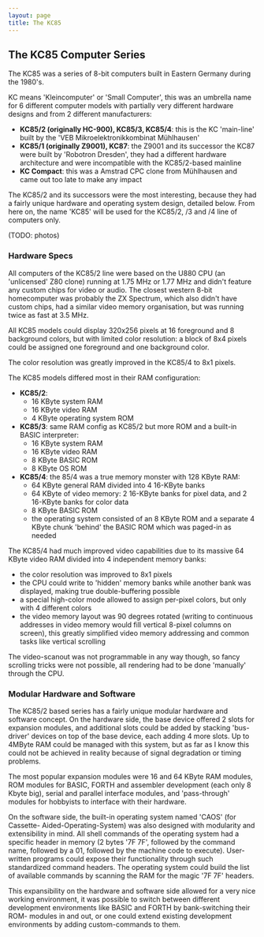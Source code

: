 ```yaml
---
layout: page
title: The KC85
---
```


## The KC85 Computer Series

The KC85 was a series of 8-bit computers built in Eastern
Germany during the 1980's.
 
KC means 'Kleincomputer' or 'Small Computer', this was an umbrella name
for 6 different computer models with partially very different hardware 
designs and from 2 different manufacturers:

- **KC85/2 (originally HC-900), KC85/3, KC85/4**: this is the KC 'main-line' built 
by the 'VEB Mikroelektronikkombinat Mühlhausen'
- **KC85/1 (originally Z9001), KC87**: the Z9001 and its successor the KC87
were built by 'Robotron Dresden', they had a different hardware architecture
and were incompatible with the KC85/2-based mainline
- **KC Compact**: this was a Amstrad CPC clone from Mühlhausen and came out too
late to make any impact

The KC85/2 and its successors were the most interesting, because they had 
a fairly unique hardware and operating system design, detailed below.
From here on, the name 'KC85' will be used for the KC85/2, /3 and /4 line
of computers only.

(TODO: photos)

### Hardware Specs

All computers of the KC85/2 line were based on the U880 CPU 
(an 'unlicensed' Z80 clone) running at 1.75 MHz or 1.77 MHz and didn't
feature any custom chips for video or audio. The closest western 8-bit
homecomputer was probably the ZX Spectrum, which also didn't have custom
chips, had a similar video memory organisation, but was running twice as
fast at 3.5 MHz.

All KC85 models could display 320x256 pixels at 16 foreground and 8 background
colors, but with limited color resolution: a block of 8x4 pixels could be 
assigned one foreground and one background color.

The color resolution was greatly improved in the KC85/4 to 8x1 pixels. 

The KC85 models differed most in their RAM configuration:

- **KC85/2**: 
    - 16 KByte system RAM
    - 16 KByte video RAM
    - 4 KByte operating system ROM
- **KC85/3**: same RAM config as KC85/2 but
more ROM and a built-in BASIC interpreter:
    - 16 KByte system RAM
    - 16 KByte video RAM
    - 8 KByte BASIC ROM
    - 8 KByte OS ROM
- **KC85/4**: the 85/4 was a true memory monster with 128 KByte RAM:
    - 64 KByte general RAM divided into 4 16-KByte banks 
    - 64 KByte of video memory: 2 16-KByte banks for pixel data,
      and 2 16-KByte banks for color data
    - 8 KByte BASIC ROM
    - the operating system consisted of an 8 KByte ROM
      and a separate 4 KByte chunk 'behind' the BASIC ROM which was
      paged-in as needed

The KC85/4 had much improved video capabilities due to its massive 64 KByte
video RAM divided into 4 independent memory banks:

- the color resolution was improved to 8x1 pixels
- the CPU could write to 'hidden' memory banks while another bank was 
displayed, making true double-buffering possible
- a special high-color mode allowed to assign per-pixel colors, but only
with 4 different colors
- the video memory layout was 90 degrees rotated (writing to continuous 
addresses in video memory would fill vertical 8-pixel columns on screen), this
greatly simplified video memory addressing and common tasks like vertical
scrolling

The video-scanout was not programmable in any way though, so fancy scrolling 
tricks were not possible, all rendering had to be done 'manually' through 
the CPU.


### Modular Hardware and Software

The KC85/2 based series has a fairly unique modular hardware and software
concept. On the hardware side, the base device offered 2 slots for expansion
modules, and additional slots could be added by stacking 'bus-driver' devices
on top of the base device, each adding 4 more slots. Up to 4MByte RAM could 
be managed with this system, but as far as I know this could not be achieved
in reality because of signal degradation or timing problems.

The most popular expansion modules were 16 and 64 KByte RAM modules, 
ROM modules for BASIC, FORTH and assembler development (each only 8 Kbyte big), 
serial and parallel interface modules, and 'pass-through' modules for hobbyists to
interface with their hardware.

On the software side, the built-in operating system named 'CAOS' (for Cassette-
Aided-Operating-System) was also designed with modularity and extensibility
in mind. All shell commands of the operating system had a specific
header in memory (2 bytes '7F 7F', followed by the command name, followed by 
a 01, followed by the machine code to execute). User-written programs could
expose their functionality through such standardized command headers. The 
operating system could build the list of available commands by scanning the
RAM for the magic '7F 7F' headers.

This expansibility on the hardware and software side allowed for a very 
nice working environment, it was possible to switch between different
development environments like BASIC and FORTH by bank-switching their ROM-
modules in and out, or one could extend existing development environments
by adding custom-commands to them.


